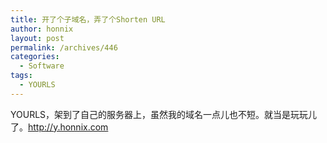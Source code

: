 ```yaml
---
title: 开了个子域名，弄了个Shorten URL
author: honnix
layout: post
permalink: /archives/446
categories:
  - Software
tags:
  - YOURLS
---
```

YOURLS，架到了自己的服务器上，虽然我的域名一点儿也不短。就当是玩玩儿了。<a title="shorten url" href="http://y.honnix.com" target="_blank">http://y.honnix.com</a>